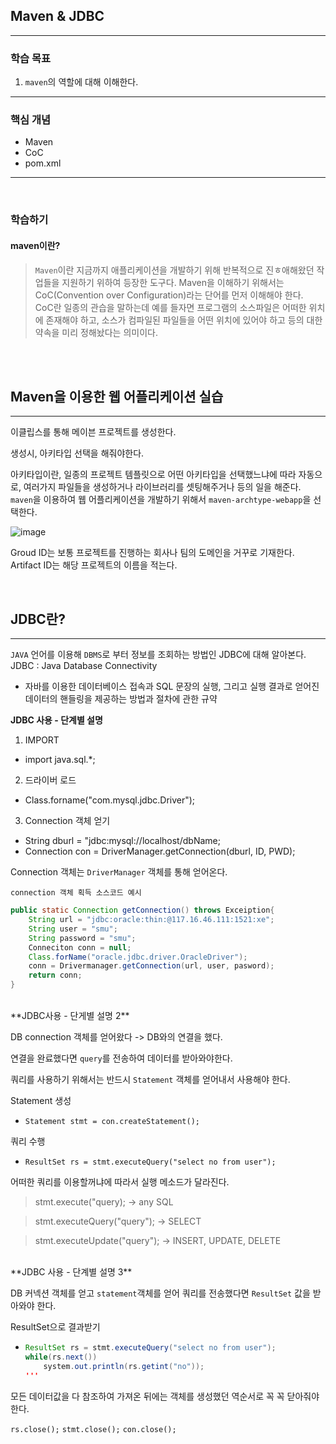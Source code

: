 ## Maven & JDBC
---

### 학습 목표

1. `maven`의 역할에 대해 이해한다.
---

### 핵심 개념
-   Maven
-   CoC
-   pom.xml
---

<br>

### 학습하기

#### maven이란?
> `Maven`이란 지금까지 애플리케이션을 개발하기 위해 반복적으로 진ㅎ애해왔던 작업들을 지원하기 위하여 등장한 도구다.
> Maven을 이해하기 위해서는 CoC(Convention over Configuration)라는 단어를 먼저 이해해야 한다.
><br>CoC란 일종의 관습을 말하는데 예를 들자면 프로그램의 소스파일은 어떠한 위치에 존재해야 하고, 소스가 컴파일된 파일들을 어떤 위치에 있어야 하고 등의 대한 약속을 미리 정해놨다는 의미이다.
<br>
<br>

## Maven을 이용한 웹 어플리케이션 실습
---

이클립스를 통해 메이븐 프로젝트를 생성한다.

생성시, 아키타입 선택을 해줘야한다.

아키타입이란, 일종의 프로젝트 템플릿으로 어떤 아키타입을 선택했느냐에 따라 자동으로, 여러가지 파일들을 생성하거나 라이브러리를 셋팅해주거나 등의 일을 해준다.
`maven`을 이용하여 웹 어플리케이션을 개발하기 위해서 `maven-archtype-webapp`을 선택한다.

![image](https://user-images.githubusercontent.com/33051018/77226341-ef3c0a80-6bba-11ea-9db0-268b5fabe0a2.png)

Groud ID는 보통 프로젝트를 진행하는 회사나 팀의 도메인을 거꾸로 기재한다.
Artifact ID는 해당 프로젝트의 이름을 적는다.

<br>

## JDBC란?
---

`JAVA` 언어를 이용해 `DBMS`로 부터 정보를 조회하는 방법인 JDBC에 대해 알아본다.
JDBC : Java Database Connectivity

-   자바를 이용한 데이터베이스 접속과 SQL 문장의 실행, 그리고 실행 결과로 얻어진 데이터의 핸들링을 제공하는 방법과 절차에 관한 규약

**JDBC 사용 - 단계별 설명**

1. IMPORT
-   import java.sql.*;

2. 드라이버 로드
-   Class.forname("com.mysql.jdbc.Driver");

3.  Connection 객체 얻기
-   String dburl = "jdbc:mysql://localhost/dbName;
-   Connection con = DriverManager.getConnection(dburl, ID, PWD);

Connection 객체는 `DriverManager` 객체를 통해 얻어온다.

`connection 객체 획득 소스코드 예시`

```java
public static Connection getConnection() throws Exceiption{
    String url = "jdbc:oracle:thin:@117.16.46.111:1521:xe";
    String user = "smu";
    String password = "smu";
    Conneciton conn = null;
    Class.forName("oracle.jdbc.driver.OracleDriver");
    conn = Drivermanager.getConnection(url, user, pasword);
    return conn;
}
```

<br>
**JDBC사용 - 단게별 설명 2**

DB connection 객체를 얻어왔다 -> DB와의 연결을 했다.

연결을 완료했다면 `query`를 전송하여 데이터를 받아와야한다.

쿼리를 사용하기 위해서는 반드시 `Statement` 객체를 얻어내서 사용해야 한다.


Statement 생성
-   `Statement stmt = con.createStatement();`

쿼리 수행
-   `ResultSet rs = stmt.executeQuery("select no from user");`

어떠한 쿼리를 이용할꺼냐에 따라서 실행 메소드가 달라진다.

> stmt.execute("query);     -> any SQL

> stmt.executeQuery("query");   -> SELECT

> stmt.executeUpdate("query");  -> INSERT, UPDATE, DELETE


<br>
**JDBC 사용 - 단계별 설명 3**

DB 커넥션 객체를 얻고 `statement`객체를 얻어 쿼리를 전송했다면 `ResultSet` 값을 받아와야 한다.

ResultSet으로 결과받기
-   ```java
    ResultSet rs = stmt.executeQuery("select no from user");
    while(rs.next())
        system.out.println(rs.getint("no"));
    '''

모든 데이터값을 다 참조하여 가져온 뒤에는 객체를 생성했던 역순서로 꼭 꼭 닫아줘야한다.

`rs.close();`
`stmt.close();`
`con.close();`

